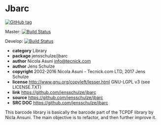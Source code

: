 Jbarc
====
[![GitHub tag](https://img.shields.io/github/tag/strongloop/express.svg)](https://github.com/jensschulze/jbarc)

Master: [![Build Status](https://travis-ci.org/jensschulze/jbarc.svg?branch=master)](https://travis-ci.org/jensschulze/jbarc)

Develop: [![Build Status](https://travis-ci.org/jensschulze/jbarc.svg?branch=develop)](https://travis-ci.org/jensschulze/jbarc)

* **category**    Library
* **package**     jensschulze/jbarc
* **author**      Nicola Asuni <info@tecnick.com>
* **author**      Jens Schulze
* **copyright**   2002-2016 Nicola Asuni - Tecnick.com LTD, 2017 Jens Schulze
* **license**     http://www.gnu.org/copyleft/lesser.html GNU-LGPL v3 (see LICENSE.TXT)
* **link**        https://github.com/jensschulze/jbarc
* **source**      https://github.com/jensschulze/jbarc
* **SRC DOC**     https://github.com/jensschulze/jbarc

This barcode library is basically the barcode part of the TCPDF library by Nicla Ansuni. The main objective is to refactor, and then further improve it.  


